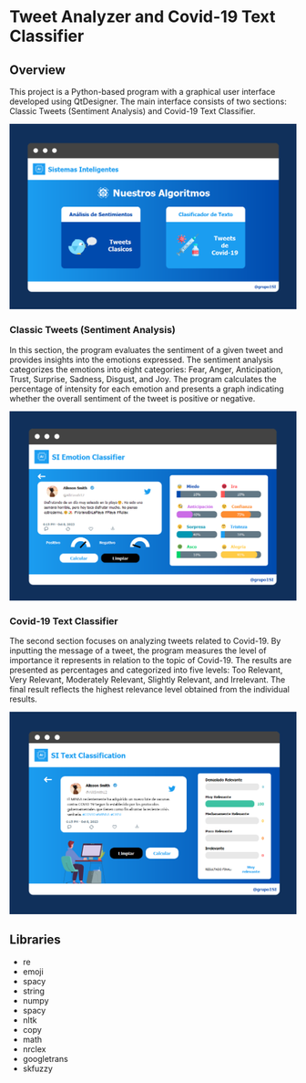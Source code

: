 # Tweet Analyzer and Covid-19 Text Classifier
## Overview
This project is a Python-based program with a graphical user interface developed using QtDesigner. The main interface consists of two sections: Classic Tweets (Sentiment Analysis) and Covid-19 Text Classifier.

<div align="center">
  <img src="home1.png" width="600">
</div>

### Classic Tweets (Sentiment Analysis)
In this section, the program evaluates the sentiment of a given tweet and provides insights into the emotions expressed. The sentiment analysis categorizes the emotions into eight categories: Fear, Anger, Anticipation, Trust, Surprise, Sadness, Disgust, and Joy. The program calculates the percentage of intensity for each emotion and presents a graph indicating whether the overall sentiment of the tweet is positive or negative.

<div align="center">
  <img src="sentiment.png" width="600">
</div>

### Covid-19 Text Classifier
The second section focuses on analyzing tweets related to Covid-19. By inputting the message of a tweet, the program measures the level of importance it represents in relation to the topic of Covid-19. The results are presented as percentages and categorized into five levels: Too Relevant, Very Relevant, Moderately Relevant, Slightly Relevant, and Irrelevant. The final result reflects the highest relevance level obtained from the individual results.

<div align="center">
  <img src="covid.png" width="600">
</div>

## Libraries
- re
- emoji
- spacy
- string
- numpy
- spacy
- nltk
- copy
- math
- nrclex
- googletrans
- skfuzzy 

